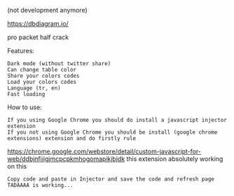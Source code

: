 (not development anymore)

https://dbdiagram.io/

pro packet half crack

Features:

	Dark mode (without twitter share)
	Can change table color
	Share your colors codes
	Load your colors codes
	Language (tr, en)
	Fast loading
	
How to use:

	If you using Google Chrome you should do install a javascript injector extension
	If you not using Google Chrome you should be install (google chrome extensions) extension and do firstly rule

https://chrome.google.com/webstore/detail/custom-javascript-for-web/ddbjnfjiigjmcpcpkmhogomapikjbjdk this extension absolutely working on this	

	Copy code and paste in Injector and save the code and refresh page TADAAAA is working...
